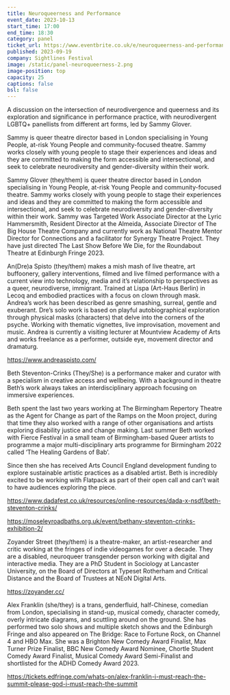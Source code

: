 ```yaml
---
title: Neuroqueerness and Performance
event_date: 2023-10-13
start_time: 17:00
end_time: 18:30
category: panel
ticket_url: https://www.eventbrite.co.uk/e/neuroqueerness-and-performance-tickets-720877663497
published: 2023-09-19
company: Sightlines Festival
image: /static/panel-neuroqueerness-2.png
image-position: top
capacity: 25
captions: false
bsl: false
---
```

A discussion on the intersection of neurodivergence and queerness and its exploration and significance in performance practice, with neurodivergent LGBTQ+ panellists from different art forms, led by Sammy Glover.

Sammy is queer theatre director based in London specialising in Young People, at-risk Young People and community-focused theatre. Sammy works closely with young people to stage their experiences and ideas and they are committed to making the form accessible and intersectional, and seek to celebrate neurodiversity and gender-diversity within their work.

Sammy Glover (they/them) is queer theatre director based in London specialising in Young People, at-risk Young People and community-focused theatre. Sammy works closely with young people to stage their experiences and ideas and they are committed to making the form accessible and intersectional, and seek to celebrate neurodiversity and gender-diversity within their work. Sammy was Targeted Work Associate Director at the Lyric Hammersmith, Resident Director at the Almeida, Associate Director of The Big House Theatre Company and currently work as National Theatre Mentor Director for Connections and a facilitator for Synergy Theatre Project. They have just directed The Last Show Before We Die, for the Roundabout Theatre at Edinburgh Fringe 2023. 

An(Dre)a Spisto (they/them) makes a mish mash of live theatre, art buffoonery, gallery interventions, filmed and live filmed performance with a current view into technology, media and it’s relationship to perspectives as a queer, neurodiverse, immigrant. Trained at Lispa (Art-Haus Berlin) in Lecoq and embodied practices with a focus on clown through mask. Andrea’s work has been described as genre smashing, surreal, gentle and exuberant. Dre’s solo work is based on playful autobiographical exploration through physical masks (characters) that delve into the corners of the psyche. Working with thematic vignettes, live improvisation, movement and music. Andrea is currently a visiting lecturer at Mountview Academy of Arts and works freelance as a performer, outside eye, movement director and dramaturg.  

<https://www.andreaspisto.com/>

Beth Steventon-Crinks (They/She) is a performance maker and curator with a specialism in creative access and wellbeing. With a background in theatre Beth’s work always takes an interdisciplinary approach focusing on immersive experiences.

Beth spent the last two years working at The Birmingham Repertory Theatre as the Agent for Change as part of the Ramps on the Moon project, during that time they also worked with a range of other organisations and artists exploring disability justice and change making. Last summer Beth worked with Fierce Festival in a small team of Birmingham-based Queer artists to programme a major multi-disciplinary arts programme for Birmingham 2022 called ‘The Healing Gardens of Bab’.

Since then she has received Arts Council England development funding to explore sustainable artistic practices as a disabled artist. Beth is incredibly excited to be working with Flatpack as part of their open call and can’t wait to have audiences exploring the piece.

<https://www.dadafest.co.uk/resources/online-resources/dada-x-nsdf/beth-steventon-crinks/>

<https://moseleyroadbaths.org.uk/event/bethany-steventon-crinks-exhibition-2/>

Zoyander Street (they/them) is a theatre-maker, an artist-researcher and critic working at the fringes of indie videogames for over a decade. They are a disabled, neuroqueer transgender person working with digital and interactive media. They are a PhD Student in Sociology at Lancaster University, on the Board of Directors at Typeset Rotherham and Critical Distance and the Board of Trustees at NEoN Digital Arts.

https://zoyander.cc/

Alex Franklin (she/they) is a trans, genderfluid, half-Chinese, comedian from London, specialising in stand-up, musical comedy, character comedy, overly intricate diagrams, and scuttling around on the ground. She has performed two solo shows and multiple sketch shows and the Edinburgh Fringe and also appeared on The Bridge: Race to Fortune Rock, on Channel 4 and HBO Max. She was a Brighton New Comedy Award Finalist, Max Turner Prize Finalist, BBC New Comedy Award Nominee, Chortle Student Comedy Award Finalist, Musical Comedy Award Semi-Finalist and  shortlisted for the ADHD Comedy Award 2023.

<https://tickets.edfringe.com/whats-on/alex-franklin-i-must-reach-the-summit-please-god-i-must-reach-the-summit>